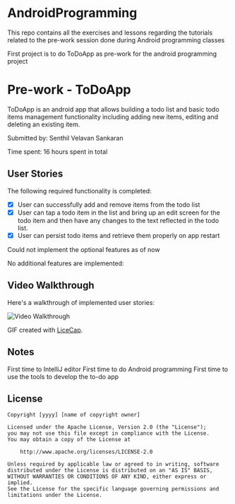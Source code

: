 # AndroidProgramming
This repo contains all the exercises and lessons regarding the tutorials related to the pre-work session done during Android programming classes

First project is to do ToDoApp as pre-work for the android programming project


# Pre-work - ToDoApp

ToDoApp is an android app that allows building a todo list and basic todo items management functionality including adding new items, editing and deleting an existing item.

Submitted by: Senthil Velavan Sankaran

Time spent: 16 hours spent in total

## User Stories

The following required functionality is completed:

 * [x] User can successfully add and remove items from the todo list
 * [x] User can tap a todo item in the list and bring up an edit screen for the todo item and then have any changes to the text reflected in the todo list.
 * [x] User can persist todo items and retrieve them properly on app restart

Could not implement the optional features as of now

No additional features are implemented:


## Video Walkthrough 

Here's a walkthrough of implemented user stories:

<img src='http://i.imgur.com/NQPsYf4.gif' title='Video Walkthrough' width='' alt='Video Walkthrough' />

GIF created with [LiceCap](http://www.cockos.com/licecap/).

## Notes

First time to IntelliJ editor
First time to do Android programming
First time to use the tools to develop the to-do app

## License

    Copyright [yyyy] [name of copyright owner]

    Licensed under the Apache License, Version 2.0 (the "License");
    you may not use this file except in compliance with the License.
    You may obtain a copy of the License at

        http://www.apache.org/licenses/LICENSE-2.0

    Unless required by applicable law or agreed to in writing, software
    distributed under the License is distributed on an "AS IS" BASIS,
    WITHOUT WARRANTIES OR CONDITIONS OF ANY KIND, either express or implied.
    See the License for the specific language governing permissions and
    limitations under the License.
